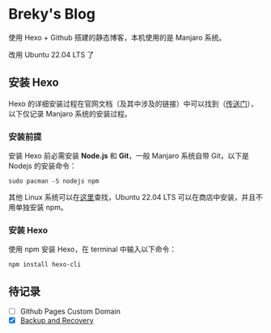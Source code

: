 # Breky's Blog

使用 Hexo + Github 搭建的静态博客，本机使用的是 Manjaro 系统。

改用 Ubuntu 22.04 LTS 了

## 安装 Hexo

Hexo 的详细安装过程在官网文档（及其中涉及的链接）中可以找到（[传送门](https://hexo.io/zh-cn/docs/)），以下仅记录 Manjaro 系统的安装过程。

### 安装前提

安装 Hexo 前必需安装 **Node.js** 和 **Git**，一般 Manjaro 系统自带 Git，以下是 Nodejs 的安装命令：

```shell
sudo pacman -S nodejs npm
```

其他 Linux 系统可以在[这里](https://nodejs.org/en/download/package-manager)查找，Ubuntu 22.04 LTS 可以在商店中安装，并且不用单独安装 npm。

### 安装 Hexo

使用 npm 安装 Hexo，在 terminal 中输入以下命令：

```shell
npm install hexo-cli
```

## 待记录

- [ ] Github Pages Custom Domain
- [x] [Backup and Recovery](https://blog.breky.win/cn/Hexo/BackupAndRecovery/)